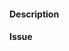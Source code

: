 <!--- Provide a general summary of your changes in the Title above -->

#### Description
<!--- 
Describe the changes in this Pull Request, keep it short and concise.
What existing problem does this solve? 
-->

#### Issue
<!--- 
IMPORTANT: Please do not create a Pull Request without creating an issue first.
Link to related issue, e.g #XXXX.
Put `closes #XXXX` in your comment to auto-close the issue that your PR fixes (if such). 
-->
